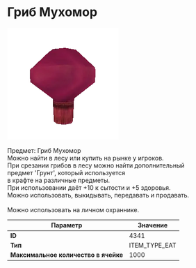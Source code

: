 # Гриб Мухомор

![Item Image](../img/4341.webp?raw=true)

Предмет: Гриб Мухомор<br>Можно найти в лесу или купить на рынке у игроков.<br>При срезании грибов в лесу можно найти дополнительный<br>предмет 'Грунт', который используется<br>в крафте на различные предметы.<br>При использовании даёт +10 к сытости и +5 здоровья.<br>Можно использовать, выкидывать, передавать и продавать.<br><br>Можно использовать на личном охраннике.


| Параметр | Значение |
|----------|----------|
| **ID** | 4341 |
| **Тип** | ITEM_TYPE_EAT |
| **Максимальное количество в ячейке** | 1000 |

